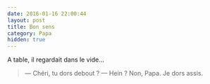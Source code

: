 ```yaml
---
date: 2016-01-16 22:00:44
layout: post
title: Bon sens
category: Papa
hidden: true
---
```


A table, il regardait dans le vide…

> — Chéri, tu dors debout ?
> — Hein ? Non, Papa. Je dors assis.
